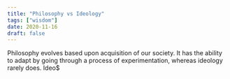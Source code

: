 ```yaml
---
title: "Philosophy vs Ideology"
tags: ["wisdom"]
date: 2020-11-16
draft: false
---
```


Philosophy evolves based upon acquisition of our society. It has the ability to adapt by going through a process of experimentation, whereas ideology rarely does. Ideo$


